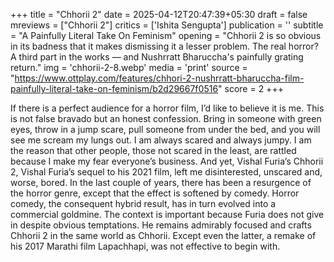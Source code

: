 +++
title = "Chhorii 2"
date = 2025-04-12T20:47:39+05:30
draft = false
mreviews = ["Chhorii 2"]
critics = ['Ishita Sengupta']
publication = ''
subtitle = "A Painfully Literal Take On Feminism"
opening = "Chhorii 2 is so obvious in its badness that it makes dismissing it a lesser problem. The real horror? A third part in the works — and Nushrratt Bharuccha's painfully grating return."
img = 'chhorii-2-8.webp'
media = 'print'
source = "https://www.ottplay.com/features/chhori-2-nushrratt-bharuccha-film-painfully-literal-take-on-feminism/b2d29667f0516"
score = 2
+++

If there is a perfect audience for a horror film, I’d like to believe it is me. This is not false bravado but an honest confession. Bring in someone with green eyes, throw in a jump scare, pull someone from under the bed, and you will see me scream my lungs out. I am always scared and always jumpy. I am the reason that other people, those not scared in the least, are rattled because I make my fear everyone’s business. And yet, Vishal Furia’s Chhorii 2, Vishal Furia’s sequel to his 2021 film, left me disinterested, unscared and, worse, bored. In the last couple of years, there has been a resurgence of the horror genre, except that the effect is softened by comedy. Horror comedy, the consequent hybrid result, has in turn evolved into a commercial goldmine. The context is important because Furia does not give in despite obvious temptations. He remains admirably focused and crafts Chhorii 2 in the same world as Chhorii. Except even the latter, a remake of his 2017 Marathi film Lapachhapi, was not effective to begin with.
